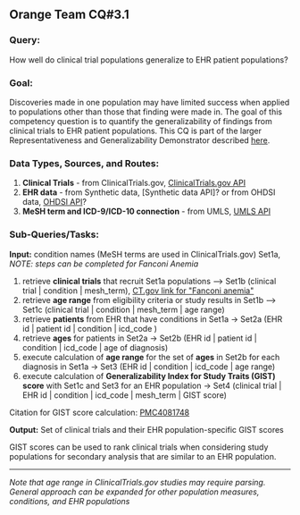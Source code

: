 ## Orange Team CQ#3.1

### Query: 
How well do clinical trial populations generalize to EHR patient populations?
  
### Goal:
Discoveries made in one population may have limited success when applied to populations other than those that finding were made in. The goal of this competency question is to quantify the generalizability of findings from clinical trials to EHR patient populations. This CQ is part of the larger Representativeness and Generalizability Demonstrator described [here](https://github.com/NCATS-Tangerine/cq-notebooks/wiki/Representativeness-and-Generalizability-Demonstrator).
  
### Data Types, Sources, and Routes:
1. **Clinical Trials** - from ClinicalTrials.gov, [ClinicalTrials.gov API](https://aact-prod.herokuapp.com/connect)
2. **EHR data** - from Synthetic data, [Synthetic data API]? or from OHDSI data, [OHDSI API](https://github.com/OHDSI/CommonDataModel/blob/master/OMOP%20CDM%20v5.pdf)?
3. **MeSH term and ICD-9/ICD-10 connection** - from UMLS, [UMLS API](https://documentation.uts.nlm.nih.gov/rest/home.html)
  
### Sub-Queries/Tasks:
**Input:** condition names (MeSH terms are used in ClinicalTrials.gov) Set1a, *NOTE: steps can be completed for Fanconi Anemia*

1. retrieve **clinical trials** that recruit Set1a populations --> Set1b (clinical trial | condition | mesh_term), [CT.gov link for "Fanconi anemia"](https://www.clinicaltrials.gov/ct2/results?cond=%22Fanconi+anemia%22)
2. retrieve **age range** from eligibility criteria or study results in Set1b --> Set1c (clinical trial | condition | mesh_term | age range)
3. retrieve **patients** from EHR that have conditions in Set1a -> Set2a (EHR id | patient id | condition | icd_code )
4. retrieve **ages** for patients in Set2a -> Set2b (EHR id | patient id | condition | icd_code | age of diagnosis)
5. execute calculation of **age range** for the set of **ages** in Set2b for each diagnosis in Set1a -> Set3 (EHR id | condition | icd_code | age range)
6. execute calculation of **Generalizability Index for Study Traits (GIST) score** with Set1c and Set3 for an EHR population -> Set4 (clinical trial | EHR id | condition | icd_code | mesh_term | GIST score)

Citation for GIST score calculation: [PMC4081748](https://www.ncbi.nlm.nih.gov/pmc/articles/PMC4081748)

**Output:** Set of clinical trials and their EHR population-specific GIST scores
  
GIST scores can be used to rank clinical trials when considering study populations for secondary analysis that are similar to an EHR population.

--------

*Note that age range in ClinicalTrials.gov studies may require parsing. General approach can be expanded for other population measures, conditions, and EHR populations*

